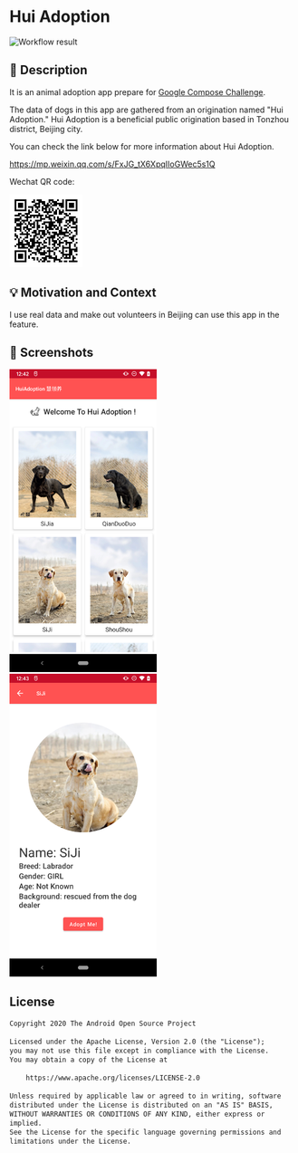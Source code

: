 # Hui Adoption

<!--- Replace <OWNER> with your Github Username and <REPOSITORY> with the name of your repository. -->
<!--- You can find both of these in the url bar when you open your repository in github. -->
![Workflow result](https://github.com/vincgao/HuiAdoption/workflows/Check/badge.svg)


## :scroll: Description
<!--- Describe your app in one or two sentences -->
It is an animal adoption app prepare for [Google Compose Challenge](https://developer.android.com/dev-challenge).

The data of dogs in this app are gathered from an origination named "Hui Adoption." Hui Adoption is a beneficial public origination based in Tonzhou district, Beijing city.

You can check the link below for more information about Hui Adoption.

https://mp.weixin.qq.com/s/FxJG_tX6XpqIIoGWec5s1Q

Wechat QR code:

<img src="/wechat_qrcode.bmp">

## :bulb: Motivation and Context
<!--- Optionally point readers to interesting parts of your submission. -->
<!--- What are you especially proud of? -->
I use real data and make out volunteers in Beijing can use this app in the feature.


## :camera_flash: Screenshots
<!-- You can add more screenshots here if you like -->
<img src="/results/screenshot_1.png" width="260">&emsp;<img src="/results/screenshot_2.png" width="260">

## License
```
Copyright 2020 The Android Open Source Project

Licensed under the Apache License, Version 2.0 (the "License");
you may not use this file except in compliance with the License.
You may obtain a copy of the License at

    https://www.apache.org/licenses/LICENSE-2.0

Unless required by applicable law or agreed to in writing, software
distributed under the License is distributed on an "AS IS" BASIS,
WITHOUT WARRANTIES OR CONDITIONS OF ANY KIND, either express or implied.
See the License for the specific language governing permissions and
limitations under the License.
```